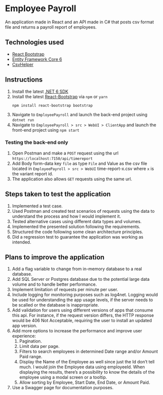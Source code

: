 # Employee Payroll
An application made in React and an API made in C# that posts csv format file and returns a payroll report of employees.

## Technologies used
* [React Bootstrap](https://react-bootstrap.github.io)
* [Entity Framework Core 6](https://docs.microsoft.com/en-us/ef/core/)
* [CsvHelper](https://joshclose.github.io/CsvHelper/)

## Instructions
1. Install the latest [.NET 6 SDK](https://dotnet.microsoft.com/download/dotnet/6.0)
2. Install the latest [React-Bootstrap](https://react-bootstrap.github.io/getting-started/introduction) via `npm` or `yarn`
   ```
   npm install react-bootstrap bootstrap
   ```
3. Navigate to `EmployeePayroll` and launch the back-end project using `dotnet run`
4. Navigate to `EmployeePayroll > src > WebUI > ClientApp` and launch the front-end project using `npm start`

### Testing the back-end only
1. Open Postman and make a `POST` request using the url `https://localhost:7150/api/timereport`
2. Add Body form-data key `file` as type `File` and Value as the csv file located in `EmployeePayroll > src > WebUI` time-report-x.csv where `x` is the variant report id.
3. The application also allows `GET` requests using the same url.

## Steps taken to test the application
  1. Implemented a test case.
  2. Used Postman and created test scenarios of requests using the data to understand the process and how I would implement it.
  3. Tested alternative cases using different data types and volumes.
  4. Implemented the presented solution following the requirements.
  5. Structured the code following some clean architecture principles.
  6. Did a regression test to guarantee the application was working as intended.

## Plans to improve the application
  1. Add a flag variable to change from in-memory database to a real database.
  2. Add SQL Server or Postgres database due to the potential large data volume and to handle better performance.
  3. Implement limitation of requests per minute per user.
  4. Include logging for monitoring purposes such as log4net. Logging would be used for understanding the app usage levels, if the server needs to be scalled or the database is inappropriate.
  5. Add validation for users using different versions of apps that consume this api. For instance, if the request version differs, the HTTP response would be 406 Not Acceptable, requiring the user to install an updated app version.
  6. Add more options to increase the performance and improve user experience:
      1. Pagination.
      2. Limit data per page.
      3. Filters to search employees in determined Date range and/or Amount Paid range.
      4. Display the Name of the Employee as well since just the Id don’t tell much. I would join the Employee data using employeeId. When displaying the results, there’s a possibility to know the details of the employee using a modal screen or a tooltip.
      5. Allow sorting by Employee, Start Date, End Date, or Amount Paid.
  7. Use a Swagger page for documentation purposes.
